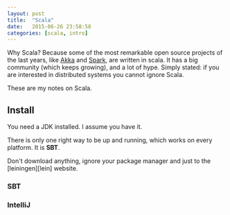 ```yaml
---
layout: post
title:  "Scala"
date:   2015-06-26 23:58:58
categories: [scala, intro]
---
```


Why Scala?  Because some of the most remarkable open source projects of the last years, like [Akka][akka] and [Spark][spark], are written in scala.
 It has a big community (which keeps growing), and a lot of hype. Simply stated: if you are interested in distributed systems you cannot ignore Scala.

These are my notes on Scala.

## Install

You need a JDK installed. I assume you have it.

There is only one right way to be up and running, which works on every platform. It is **SBT**.

Don't download anything, ignore your package manager and just to the [leiningen][lein] website.


### SBT

### IntelliJ

[akka]: http://akka.io
[spark]: https://spark.apache.org
